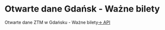 # Otwarte dane Gdańsk - Ważne bilety




 Otwarte dane ZTM w Gdańsku - Ważne bilety[-> API](https://ckan.multimediagdansk.pl/dataset/tristar/resource/5552f5f2-1e3f-4aa4-9042-2853faccb418)




